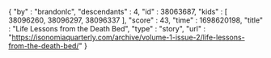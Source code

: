 {
  "by" : "brandonlc",
  "descendants" : 4,
  "id" : 38063687,
  "kids" : [ 38096260, 38096297, 38096337 ],
  "score" : 43,
  "time" : 1698620198,
  "title" : "Life Lessons from the Death Bed",
  "type" : "story",
  "url" : "https://isonomiaquarterly.com/archive/volume-1-issue-2/life-lessons-from-the-death-bed/"
}
